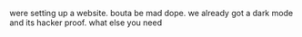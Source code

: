 were setting up a website. bouta be mad dope. we already got a dark mode and its hacker proof. what else you need